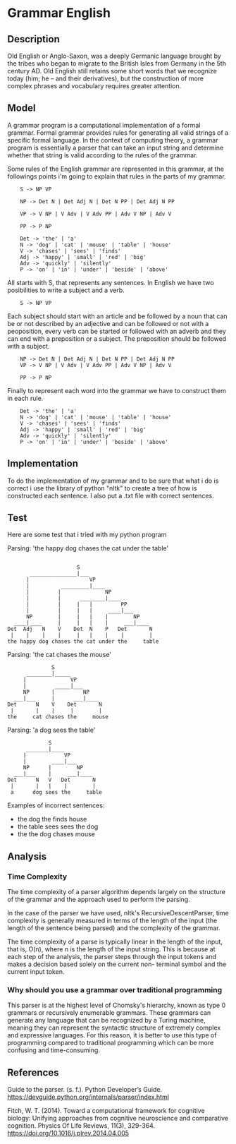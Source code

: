 # Grammar English
## Description
Old English or Anglo-Saxon, was a deeply Germanic language brought by the tribes who began to migrate to the British Isles from Germany in the 5th century AD. Old 
English still retains some short words that we recognize today (him; he – and their derivatives), but the construction of more complex phrases and vocabulary 
requires greater attention.

## Model

A grammar program is a computational implementation of a formal grammar. Formal grammar provides rules for generating all valid strings of a specific formal 
language. In the context of computing theory, a grammar program is essentially a parser that can take an input string and determine whether that string is valid 
according to the rules of the grammar.

Some rules of the English grammar are represented in this grammar, at the followings points i'm going to explain that rules in the parts of my grammar. 
```
    S -> NP VP

    NP -> Det N | Det Adj N | Det N PP | Det Adj N PP

    VP -> V NP | V Adv | V Adv PP | Adv V NP | Adv V

    PP -> P NP

    Det -> 'the' | 'a'
    N -> 'dog' | 'cat' | 'mouse' | 'table' | 'house'
    V -> 'chases' | 'sees' | 'finds'
    Adj -> 'happy' | 'small' | 'red' | 'big'
    Adv -> 'quickly' | 'silently'
    P -> 'on' | 'in' | 'under' | 'beside' | 'above'
```
All starts with S, that represents any sentences. In English we have two posibilities to write a subject and a verb.
``` 
    S -> NP VP
```
Each subject should start with an article and be followed by a noun that can be or not described by an adjective and can be followed or not with a peoposition, 
every verb can be started or followed with an adverb and they can end with a preposition or a subject. The preposition should be followed with a subject.
```
    NP -> Det N | Det Adj N | Det N PP | Det Adj N PP
    VP -> V NP | V Adv | V Adv PP | Adv V NP | Adv V

    PP -> P NP
```
Finally to represent each word into the grammar we have to construct them in each rule. 
```
    Det -> 'the' | 'a'
    N -> 'dog' | 'cat' | 'mouse' | 'table' | 'house'
    V -> 'chases' | 'sees' | 'finds'
    Adj -> 'happy' | 'small' | 'red' | 'big'
    Adv -> 'quickly' | 'silently'
    P -> 'on' | 'in' | 'under' | 'beside' | 'above'
```
## Implementation
To do the implementation of my grammar and to be sure that what i do is correct i use the library of python "nltk" to create a tree of how is constructed each sentence. I also put a .txt file with correct sentences. 
## Test
Here are some test that i tried with my python program

Parsing: 'the happy dog chases the cat under the table'
```

                      S                         
       _______________|___                       
      |                   VP                    
      |          _________|____                  
      |         |              NP               
      |         |      ________|____             
      |         |     |   |         PP          
      |         |     |   |     ____|___         
      NP        |     |   |    |        NP      
  ____|____     |     |   |    |     ___|____    
Det  Adj   N    V    Det  N    P   Det       N  
 |    |    |    |     |   |    |    |        |   
the happy dog chases the cat under the     table
```

Parsing: 'the cat chases the mouse'
```
              S                 
      ________|_____             
     |              VP          
     |         _____|___         
     NP       |         NP      
  ___|___     |      ___|____    
Det      N    V    Det       N  
 |       |    |     |        |   
the     cat chases the     mouse
```

Parsing: 'a dog sees the table'

```
             S                
      _______|____             
     |            VP          
     |        ____|___         
     NP      |        NP      
  ___|___    |     ___|____    
Det      N   V   Det       N  
 |       |   |    |        |   
 a      dog sees the     table
```

Examples of incorrect sentences:
- the dog the finds house
- the table sees sees the dog
- the the dog chases mouse

## Analysis

### Time Complexity
The time complexity of a parser algorithm depends largely on the structure of the grammar and the approach used to perform the parsing.

In the case of the parser we have used, nltk's RecursiveDescentParser, time complexity is generally measured in terms of the length of the input (the length 
of the sentence being parsed) and the complexity of the grammar.

The time complexity of a parse is typically linear in the length of the input, that is, O(n), where n is the length of 
the input string. This is because at each step of the analysis, the parser steps through the input tokens and makes a decision based solely on the current non-
terminal symbol and the current input token.

### Why should you use a grammar over traditional programming
This parser is at the highest level of Chomsky's hierarchy, known as type 0 grammars or recursively enumerable grammars. These grammars can generate any language 
that can be recognized by a Turing machine, meaning they can represent the syntactic structure of extremely complex and expressive languages. For this reason, it 
is better to use this type of programming compared to traditional programming which can be more confusing and time-consuming.

## References

Guide to the parser. (s. f.). Python Developer’s Guide. https://devguide.python.org/internals/parser/index.html

Fitch, W. T. (2014). Toward a computational framework for cognitive biology: Unifying approaches from cognitive neuroscience and comparative cognition. Physics Of 
Life Reviews, 11(3), 329-364. https://doi.org/10.1016/j.plrev.2014.04.005
